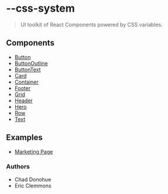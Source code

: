 # --css-system

> UI toolkit of React Components powered by CSS variables.


## Components

- [Button](./components/button)
- [ButtonOutline](./components/button-outline)
- [ButtonText](./components/button-text)
- [Card](./components/card)
- [Container](./components/container)
- [Footer](./components/footer)
- [Grid](./components/grid)
- [Header](./components/header)
- [Hero](./components/hero)
- [Row](./components/row)
- [Text](./components/text)

## Examples

- [Marketing Page](./examples/marketing-page)


### Authors

- Chad Donohue
- Eric Clemmons
